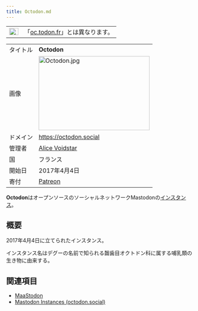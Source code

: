 ```yaml
---
title: Octodon.md
---
```

<div>

<div>

|                                                                                                                                                                                                                                                                                                                                                        |                                                                                  |
|--------------------------------------------------------------------------------------------------------------------------------------------------------------------------------------------------------------------------------------------------------------------------------------------------------------------------------------------------------|----------------------------------------------------------------------------------|
| [<img src="/images/thumb/f/fb/Confusion_grey.svg/25px-Confusion_grey.svg.png" srcset="/images/thumb/f/fb/Confusion_grey.svg/38px-Confusion_grey.svg.png 1.5x, /images/thumb/f/fb/Confusion_grey.svg/50px-Confusion_grey.svg.png 2x" width="25" height="19" alt="曖昧さ回避" />](/%E3%83%95%E3%82%A1%E3%82%A4%E3%83%AB:Confusion_grey.svg "曖昧さ回避") | 「[oc.todon.fr](/Oc.todon.fr "Oc.todon.fr (存在しないページ)")」とは異なります。 |

</div>

|          |                                                                                                                                                                                                       |
|----------|-------------------------------------------------------------------------------------------------------------------------------------------------------------------------------------------------------|
| タイトル | **Octodon**                                                                                                                                                                                           |
| 画像     | [<img src="/images/thumb/b/b1/Octodon.jpg/300px-Octodon.jpg" srcset="/images/b/b1/Octodon.jpg 1.5x" width="300" height="200" alt="Octodon.jpg" />](/%E3%83%95%E3%82%A1%E3%82%A4%E3%83%AB:Octodon.jpg) |
| ドメイン | <a href="https://octodon.social" rel="nofollow">https://octodon.social</a>                                                                                                                            |
| 管理者   | <a href="https://octodon.social/@CobaltVelvet" rel="nofollow">Alice Voidstar</a>                                                                                                                      |
| 国       | フランス                                                                                                                                                                                              |
| 開始日   | 2017年4月4日                                                                                                                                                                                          |
| 寄付     | <a href="https://www.patreon.com/CobaltVelvet" rel="nofollow">Patreon</a>                                                                                                                             |

**Octodon**はオープンソースのソーシャルネットワークMastodonの[インスタンス](/%E3%82%A4%E3%83%B3%E3%82%B9%E3%82%BF%E3%83%B3%E3%82%B9 "インスタンス")。

## 概要

2017年4月4日に立てられたインスタンス。

インスタンス名はデグーの名前で知られる齧歯目オクトドン科に属する哺乳類の生き物に由来する。

## 関連項目

-   [MaaStodon](/MaaStodon "MaaStodon")
-   [Mastodon Instances (octodon.social)](/Mastodon_Instances_(octodon.social) "Mastodon Instances (octodon.social)")

</div>
